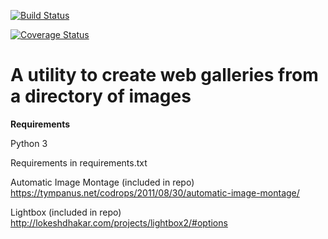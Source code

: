 [![Build Status](https://travis-ci.org/btnpushnmunky/pygallerycreator.svg?branch=master)](https://travis-ci.org/btnpushnmunky/pygallerycreator.svg?branch=master)

[![Coverage Status](https://coveralls.io/repos/github/btnpushnmunky/pygallerycreator/badge.svg?branch=master)](https://coveralls.io/github/btnpushnmunky/pygallerycreator?branch=master)

A utility to create web galleries from a directory of images
============================================================

**Requirements**

Python 3

Requirements in requirements.txt

Automatic Image Montage (included in repo)
https://tympanus.net/codrops/2011/08/30/automatic-image-montage/

Lightbox (included in repo)
http://lokeshdhakar.com/projects/lightbox2/#options

